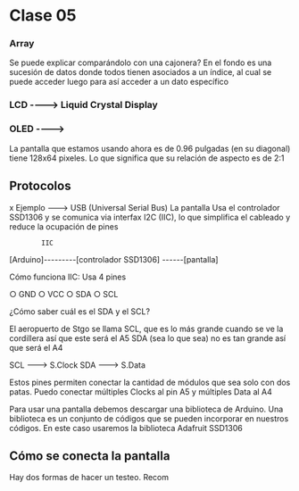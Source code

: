 # Clase 05

### Array
 
Se puede explicar comparándolo con una cajonera? En el fondo es una sucesión de datos donde todos tienen asociados a un índice, al cual se puede acceder luego para así acceder a un dato específico

### LCD ----> Liquid Crystal Display
### OLED ----> 

La pantalla que estamos usando ahora es de 0.96 pulgadas (en su diagonal)
tiene 128x64 pixeles. Lo que significa que su relación de aspecto es de 2:1 


## Protocolos

x Ejemplo ---> USB (Universal Serial Bus)
La pantalla Usa el controlador SSD1306 y se comunica via interfax I2C (IIC), lo que simplifica el cableado y reduce la ocupación de pines

            IIC
[Arduino]---------[controlador SSD1306] ------[pantalla]

Cómo funciona IIC: Usa 4 pines

○ GND
○ VCC 
○ SDA
○ SCL

¿Cómo saber cuál es el SDA y el SCL?

El aeropuerto de Stgo se llama SCL, que es lo más grande cuando se ve la cordillera así que este será el A5
SDA (sea lo que sea) no es tan grande así que será el A4

SCL ---> S.Clock
SDA ---> S.Data

Estos pines permiten conectar la cantidad de módulos que sea solo con dos patas. Puedo conectar múltiples Clocks al pin A5 y múltiples Data al A4

Para usar una pantalla debemos descargar una biblioteca de Arduino. Una biblioteca es un conjunto de códigos que se pueden incorporar en nuestros códigos. En este caso usaremos la biblioteca Adafruit SSD1306

## Cómo se conecta la pantalla

Hay dos formas de hacer un testeo. Recom
        
